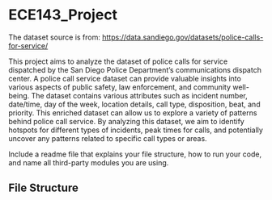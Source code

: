 # ECE143_Project

The dataset source is from: https://data.sandiego.gov/datasets/police-calls-for-service/


This project aims to analyze the dataset of police calls for service dispatched by the San Diego Police
Department’s communications dispatch center. A police call service dataset can provide valuable insights into
various aspects of public safety, law enforcement, and community well-being. The dataset contains various
attributes such as incident number, date/time, day of the week, location details, call type, disposition, beat,
and priority. This enriched dataset can allow us to explore a variety of patterns behind police call service.
By analyzing this dataset, we aim to identify hotspots for different types of incidents, peak times for calls,
and potentially uncover any patterns related to specific call types or areas.

Include a readme file that explains your file structure, how to run your code, and name all third-party modules you are using.

## File Structure
